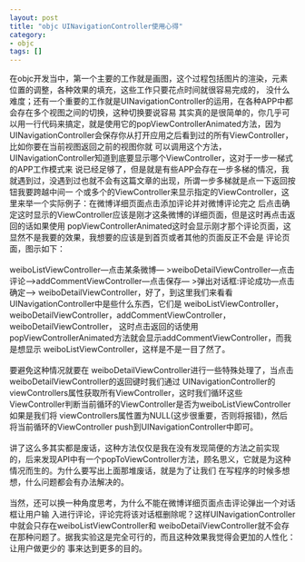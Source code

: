 ```yaml
---
layout: post
title: "objc UINavigationController使用心得"
category: 
- objc
tags: []
---
```

















在objc开发当中，第一个主要的工作就是画图，这个过程包括图片的渲染，元素位置的调整，各种效果的填充，这些工作只要花点时间就很容易完成的， 没什么难度；还有一个重要的工作就是UINavigationController的运用，在各种APP中都会存在多个视图之间的切换，这种切换要说容易 其实真的是很简单的，你几乎可以用一行代码来搞定，就是使用它的popViewControllerAnimated方法，因为 UINavigationController会保存你从打开应用之后看到过的所有ViewController，比如你要在当前视图返回之前的视图你就 可以调用这个方法，UINavigationController知道到底要显示哪个ViewController，这对于一步一梯式的APP工作模式来 说已经足够了，但是就是有些APP会存在一步多梯的情况，我就遇到过，没遇到过也就不会有这篇文章的出现，所谓一步多梯就是点一下返回按钮我要跨越中间一 个或多个的ViewController来显示指定的ViewController，这里来举一个实际例子：在微博详细页面点击添加评论并对微博评论完之 后点击确定这时显示的ViewController应该是刚才这条微博的详细页面，但是这时再点击返回的话如果使用 popViewControllerAnimated这时会显示刚才那个评论页面，这显然不是我要的效果，我想要的应该是到首页或者其他的页面反正不会是 评论页面，图示如下：</br></br>
weiboListViewController—点击某条微博— >weiboDetailViewController—点击评论—>addCommentViewController—点击保存— >弹出对话框:评论成功—点击确定—> weiboDetailViewController，好了，到这里我们来看看UINavigationController中是些什么东西，它们是 weiboListViewController，weiboDetailViewController，addCommentViewController，weiboDetailViewController， 这时点击返回的话使用popViewControllerAnimated方法就会显示addCommentViewController，而我是想显示 weiboListViewController，这样是不是一目了然了。</br></br>
要避免这种情况就要在 weiboDetailViewController进行一些特殊处理了，当点击weiboDetailViewController的返回键时我们通过 UINavigationController的viewControllers属性获取所有ViewController，这时我们循环这些 ViewController判断当前循环的ViewController是否为weiboListViewController如果是我们将 viewControllers属性置为NULL(这步很重要，否则将报错)，然后将当前循环的ViewController push到UINavigationController中即可。</br></br>
讲了这么多其实都是废话，这种方法仅仅是我在没有发现简便的方法之前实现 的，后来发现API中有一个popToViewController方法，顾名思义，它就是为这种情况而生的。为什么要写出上面那堆废话，就是为了让我们 在写程序的时候多想想，什么问题都会有办法解决的。</br></br>
当然，还可以换一种角度思考，为什么不能在微博详细页面点击评论弹出一个对话框让用户输 入进行评论，评论完将该对话框删除呢？这样UINavigationController中就会只存在weiboListViewController和 weiboDetailViewController就不会存在那种问题了。据我实验这是完全可行的，而且这种效果我觉得会更加的人性化：让用户做更少的 事来达到更多的目的。